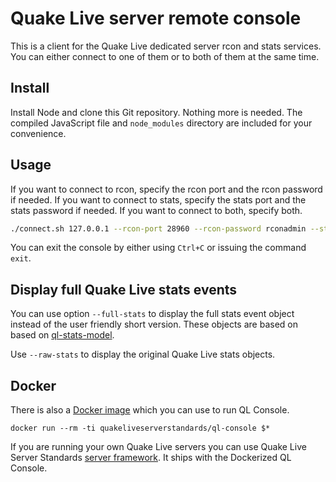 # Quake Live server remote console

This is a client for the Quake Live dedicated server rcon and stats services. You can either connect to one of them or to both of them at the same time.

## Install

Install Node and clone this Git repository. Nothing more is needed. The compiled JavaScript file and `node_modules` directory are included for your convenience.

## Usage

If you want to connect to rcon, specify the rcon port and the rcon password if needed. If you want to connect to stats, specify the stats port and the stats password if needed. If you want to connect to both, specify both.

```sh
./connect.sh 127.0.0.1 --rcon-port 28960 --rcon-password rconadmin --stats-port 27960 --stats-password statsadmin
```

You can exit the console by either using `Ctrl+C` or issuing the command `exit`.

## Display full Quake Live stats events

You can use option `--full-stats` to display the full stats event object instead of the user friendly short version. These objects are based on based on [ql-stats-model](https://github.com/quakelive-server-standards/ql-stats-model).

Use `--raw-stats` to display the original Quake Live stats objects.

## Docker

There is also a [Docker image](https://hub.docker.com/repository/docker/quakeliveserverstandards/ql-console) which you can use to run QL Console.

```shell
docker run --rm -ti quakeliveserverstandards/ql-console $*
```

If you are running your own Quake Live servers you can use Quake Live Server Standards [server framework](https://github.com/quakelive-server-standards/server-standards). It ships with the Dockerized QL Console.
